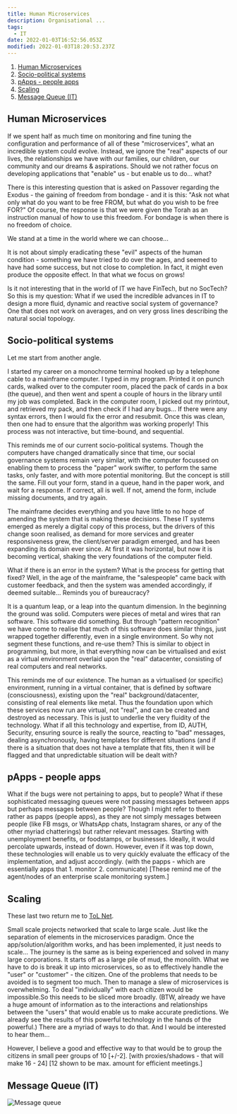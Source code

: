 ```yaml
---
title: Human Microservices
description: Organisational ...
tags:
  - IT
date: 2022-01-03T16:52:56.053Z
modified: 2022-01-03T18:20:53.237Z
---
```


1. [Human Microservices](#human-microservices)
2. [Socio-political systems](#socio-political-systems)
3. [pApps - people apps](#papps---people-apps)
4. [Scaling](#scaling)
5. [Message Queue (IT)](#message-queue-it)

## Human Microservices

If we spent half as much time on monitoring and fine tuning the configuration and performance of all of these "microservices", what an incredible system could evolve. Instead, we ignore the "real" aspects of our lives, the relationships we have with our families, our children, our community and our dreams & aspirations. Should we not rather focus on developing applications that "enable" us - but enable us to do... what?

There is this interesting question that is asked on Passover regarding the Exodus - the gaining of freedom from bondage - and it is this: "Ask not what only what do you want to be free FROM, but what do you wish to be free FOR?" Of course, the response is that we were given the Torah as an instruction manual of how to use this freedom. For bondage is when there is no freedom of choice.

We stand at a time in the world where we can choose...

It is not about simply eradicating these "evil" aspects of the human condition - something we have tried to do over the ages, and seemed to have had some success, but not close to completion. In fact, it might even produce the opposite effect. In that what we focus on grows!

Is it not interesting that in the world of IT we have FinTech, but no SocTech? So this is my question: What if we used the incredible advances in IT to design a more fluid, dynamic and reactive social system of governance? One that does not work on averages, and on very gross lines describing the natural social topology.

## Socio-political systems

Let me start from another angle.

I started my career on a monochrome terminal hooked up by a telephone cable to a mainframe computer. I typed in my program. Printed it on punch cards, walked over to the computer room, placed the pack of cards in a box (the queue), and then went and spent a couple of hours in the library until my job was completed. Back in the computer room, I picked out my printout, and retrieved my pack, and then check if I had any bugs... If there were any syntax errors, then I would fix the error and resubmit. Once this was clean, then one had to ensure that the algorithm was working properly! This process was not interactive, but time-bound, and sequential.

This reminds me of our current socio-political systems. Though the computers have changed dramatically since that time, our social governance systems remain very similar, with the computer focussed on enabling them to process the "paper" work swifter, to perform the same tasks, only faster, and with more potential monitoring. But the concept is still the same. Fill out your form, stand in a queue, hand in the paper work, and wait for a response. If correct, all is well. If not, amend the form, include missing documents, and try again.

The mainframe decides everything and you have little to no hope of amending the system that is making these decisions. These IT systems emerged as merely a digital copy of this process, but the drivers of this change soon realised, as demand for more services and greater responsiveness grew, the client/server paradigm emerged, and has been expanding its domain ever since. At first it was horizontal, but now it is becoming vertical, shaking the very foundations of the computer field.

What if there is an error in the system? What is the process for getting that fixed? Well, in the age of the mainframe, the "salespeople" came back with customer feedback, and then the system was amended accordingly, if deemed suitable... Reminds you of bureaucracy?

It is a quantum leap, or a leap into the quantum dimension. In the beginning the ground was solid. Computers were pieces of metal and wires that ran software. This software did something. But through "pattern recognition" we have come to realise that much of this software does similar things, just wrapped together differently, even in a single environment. So why not segment these functions, and re-use them? This is similar to object in programming, but more, in that everything now can be virtualised and exist as a virtual environment overlaid upon the "real" datacenter, consisting of real computers and real networks.

This reminds me of our existence. The human as a virtualised (or specific) environment, running in a virtual container, that is defined by software (consciousness), existing upon the "real" background/datacenter, consisting of real elements like metal. Thus the foundation upon which these services now run are virtual, not "real", and can be created and destroyed as necessary. This is just to underlie the very fluidity of the technology. What if all this technology and expertise, from ID, AUTH, Security, ensuring source is really the source, reacting to "bad" messages, dealing asynchronously, having templates for different situations (and if there is a situation that does not have a template that fits, then it will be flagged and that unpredictable situation will be dealt with?

## pApps - people apps

What if the bugs were not pertaining to apps, but to people? What if these sophisticated messaging queues were not passing messages between apps but perhaps messages between people? Though I might refer to them rather as papps (people apps), as they are not simply messages between people (like FB msgs, or WhatsApp chats, Instagram shares, or any of the other myriad chatterings) but rather relevant messages. Starting with unemployment benefits, or foodstamps, or businesses. Ideally, it would percolate upwards, instead of down. However, even if it was top down, these technologies will enable us to very quickly evaluate the efficacy of the implementation, and adjust accordingly. (with the papps - which are essentially apps that 1. monitor 2. communicate) [These remind me of the agent/nodes of an enterprise scale monitoring system.]

## Scaling

These last two return me to [ToL Net](/tags/tol).

Small scale projects networked that scale to large scale. Just like the separation of elements in the microservices paradigm. Once the app/solution/algorithm works, and has been implemented, it just needs to scale... The journey is the same as is being experienced and solved in many large corporations. It starts off as a large pile of mud, the monolith. What we have to do is break it up into microservices, so as to effectively handle the "user" or "customer" - the citizen. One of the problems that needs to be avoided is to segment too much. Then to manage a slew of microservices is overwhelming. To deal "individually" with each citizen would be impossible.So this needs to be sliced more broadly. (BTW, already we have a huge amount of information as to the interactions and relationships between the "users" that would enable us to make accurate predictions. We already see the results of this powerful technology in the hands of the powerful.) There are a myriad of ways to do that. And I would be interested to hear them...

However, I believe a good and effective way to that would be to group the citizens in small peer groups of 10 [+/-2]. [with proxies/shadows - that will make 16 - 24] [12 shown to be max. amount for efficient meetings.]

## Message Queue (IT)

![Message queue](/posts/img/tol/ToL-IT.svg)
